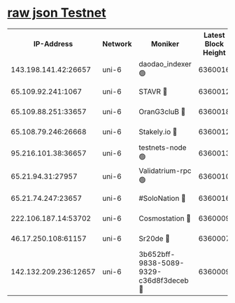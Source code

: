 [raw json Testnet](https://rpc-check.junot.stavr.tech/junot/rpc-junot-result.json)
=


<table><tr><th>IP-Address</th><th>Network</th><th>Moniker</th><th>Latest Block Height</th><th>Earliest Block Height</th><th>Catching Up</th><th>Tx Index</th><th>Voting Power</th><th>Scan Time</th></tr><tr><td>143.198.141.42:26657</td><td>uni-6</td><td>daodao_indexer 🟢</td><td>6360016</td><td>1</td><td>False</td><td>off</td><td>0</td><td>2023-12-24T02:23:19.870550411UTC</td></tr><tr><td>65.109.92.241:1067</td><td>uni-6</td><td>STAVR 🔴</td><td>6360012</td><td>1138541</td><td>False</td><td>on</td><td>6042</td><td>2023-12-24T02:23:09.630490955UTC</td></tr><tr><td>65.109.88.251:33657</td><td>uni-6</td><td>OranG3cluB 🔴</td><td>6360018</td><td>1138541</td><td>False</td><td>on</td><td>11</td><td>2023-12-24T02:23:24.358211153UTC</td></tr><tr><td>65.108.79.246:26668</td><td>uni-6</td><td>Stakely.io 🔴</td><td>6360012</td><td>1570872</td><td>False</td><td>on</td><td>1310804</td><td>2023-12-24T02:23:09.946999300UTC</td></tr><tr><td>95.216.101.38:36657</td><td>uni-6</td><td>testnets-node 🟢</td><td>6360013</td><td>1615130</td><td>False</td><td>on</td><td>0</td><td>2023-12-24T02:23:12.415727787UTC</td></tr><tr><td>65.21.94.31:27957</td><td>uni-6</td><td>Validatrium-rpc 🟢</td><td>6360010</td><td>2943363</td><td>False</td><td>on</td><td>0</td><td>2023-12-24T02:23:05.221395200UTC</td></tr><tr><td>65.21.74.247:23657</td><td>uni-6</td><td>#SoloNation 🔴</td><td>6360016</td><td>5208001</td><td>False</td><td>on</td><td>112</td><td>2023-12-24T02:23:18.917691977UTC</td></tr><tr><td>222.106.187.14:53702</td><td>uni-6</td><td>Cosmostation 🔴</td><td>6360009</td><td>5344501</td><td>False</td><td>on</td><td>110003</td><td>2023-12-24T02:23:02.746489112UTC</td></tr><tr><td>46.17.250.108:61157</td><td>uni-6</td><td>Sr20de 🔴</td><td>6360007</td><td>5727371</td><td>False</td><td>on</td><td>28</td><td>2023-12-24T02:22:56.883331877UTC</td></tr><tr><td>142.132.209.236:12657</td><td>uni-6</td><td>3b652bff-9838-5089-9329-c36d8f3deceb 🔴</td><td>6360009</td><td>6341280</td><td>False</td><td>on</td><td>157563</td><td>2023-12-24T02:23:01.356104638UTC</td></tr></table>